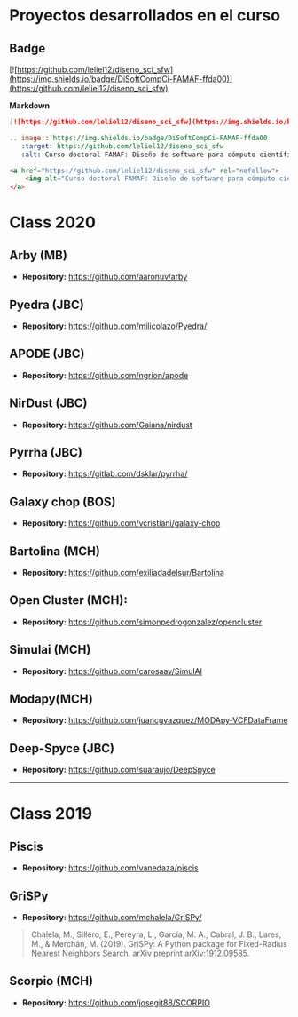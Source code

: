 # Proyectos desarrollados en el curso

## Badge

[![https://github.com/leliel12/diseno_sci_sfw](https://img.shields.io/badge/DiSoftCompCi-FAMAF-ffda00)](https://github.com/leliel12/diseno_sci_sfw)

**Markdown**

```markdown
[![https://github.com/leliel12/diseno_sci_sfw](https://img.shields.io/badge/DiSoftCompCi-FAMAF-ffda00)](https://github.com/leliel12/diseno_sci_sfw)
```

```rst
.. image:: https://img.shields.io/badge/DiSoftCompCi-FAMAF-ffda00
   :target: https://github.com/leliel12/diseno_sci_sfw
   :alt: Curso doctoral FAMAF: Diseño de software para cómputo científico
```

```html
<a href="https://github.com/leliel12/diseno_sci_sfw" rel="nofollow">
    <img alt="Curso doctoral FAMAF: Diseño de software para cómputo científico" src="https://img.shields.io/badge/DiSoftCompCi-FAMAF-ffda00">
</a>
```

# Class 2020

## Arby (MB)

- **Repository:** https://github.com/aaronuv/arby

## Pyedra (JBC)

- **Repository:** https://github.com/milicolazo/Pyedra/


## APODE (JBC)

- **Repository:** https://github.com/ngrion/apode


## NirDust (JBC)

- **Repository:** https://github.com/Gaiana/nirdust


## Pyrrha (JBC)

- **Repository:** https://gitlab.com/dsklar/pyrrha/


## Galaxy chop (BOS)

- **Repository:** https://github.com/vcristiani/galaxy-chop


## Bartolina (MCH)

- **Repository:** https://github.com/exiliadadelsur/Bartolina


## Open Cluster (MCH):

- **Repository:** https://github.com/simonpedrogonzalez/opencluster


## Simulai (MCH)

- **Repository:** https://github.com/carosaav/SimulAI


##  Modapy(MCH)

- **Repository:** https://github.com/juancgvazquez/MODApy-VCFDataFrame


## Deep-Spyce (JBC)

- **Repository:** https://github.com/suaraujo/DeepSpyce

----

# Class 2019


## Piscis

- **Repository:** https://github.com/vanedaza/piscis


## GriSPy

- **Repository:** https://github.com/mchalela/GriSPy/

> Chalela, M., Sillero, E., Pereyra, L., García, M. A., Cabral, J. B., Lares, M., & Merchán, M. (2019). GriSPy: A Python package for Fixed-Radius Nearest Neighbors Search. arXiv preprint arXiv:1912.09585.


## Scorpio (MCH)

- **Repository:** https://github.com/josegit88/SCORPIO











